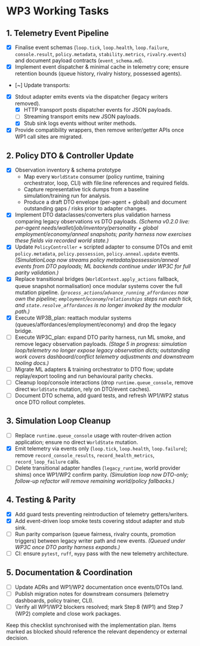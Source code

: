 # WP3 Working Tasks

## 1. Telemetry Event Pipeline
- [x] Finalise event schemas (`loop.tick`, `loop.health`, `loop.failure`, `console.result`, `policy.metadata`, `stability.metrics`, `rivalry.events`) and document payload contracts (`event_schema.md`).
- [x] Implement event dispatcher & minimal cache in telemetry core; ensure retention bounds (queue history, rivalry history, possessed agents).
- [~] Update transports:
- [x] Stdout adapter emits events via the dispatcher (legacy writers removed).
  - [x] HTTP transport posts dispatcher events for JSON payloads.
  - [ ] Streaming transport emits new JSON payloads.
  - [x] Stub sink logs events without writer methods.
- [x] Provide compatibility wrappers, then remove writer/getter APIs once WP1 call sites are migrated.

## 2. Policy DTO & Controller Update
- [x] Observation inventory & schema prototype
  - Map every `WorldState` consumer (policy runtime, training orchestrator, loop, CLI) with file:line references and required fields.
  - Capture representative tick dumps from a baseline simulation/training run for analysis.
  - Produce a draft DTO envelope (per-agent + global) and document outstanding gaps / risks prior to adapter changes.
- [x] Implement DTO dataclasses/converters plus validation harness comparing legacy observations vs DTO payloads. *(Schema v0.2.0 live: per-agent needs/wallet/job/inventory/personality + global employment/economy/anneal snapshots; parity harness now exercises these fields via recorded world state.)*
- [x] Update `PolicyController` + scripted adapter to consume DTOs and emit `policy.metadata`, `policy.possession`, `policy.anneal.update` events. *(SimulationLoop now streams policy metadata/possession/anneal events from DTO payloads; ML backends continue under WP3C for full parity validation.)*
- [x] Replace transitional bridges (`WorldContext.apply_actions` fallback, queue snapshot normalisation) once modular systems cover the full mutation pipeline. *(`process_actions`/`advance_running_affordances` now own the pipeline; `employment`/`economy`/`relationships` steps run each tick, and `state.resolve_affordances` is no longer invoked by the modular path.)*
- [x] Execute WP3B_plan: reattach modular systems (queues/affordances/employment/economy) and drop the legacy bridge.
- [ ] Execute WP3C_plan: expand DTO parity harness, run ML smoke, and remove legacy observation payloads. *(Stage 5 in progress: simulation loop/telemetry no longer expose legacy observation dicts; outstanding work covers dashboard/conflict telemetry adjustments and downstream tooling docs.)*
- [ ] Migrate ML adapters & training orchestrator to DTO flow; update replay/export tooling and run behavioural parity checks.
- [ ] Cleanup loop/console interactions (drop `runtime.queue_console`, remove direct `WorldState` mutation, rely on DTO/event caches).
- [ ] Document DTO schema, add guard tests, and refresh WP1/WP2 status once DTO rollout completes.

## 3. Simulation Loop Cleanup
- [ ] Replace `runtime.queue_console` usage with router-driven action application; ensure no direct `WorldState` mutation.
- [x] Emit telemetry via events only (`loop.tick`, `loop.health`, `loop.failure`); remove `record_console_results`, `record_health_metrics`, `record_loop_failure` calls.
- [ ] Delete transitional adapter handles (`legacy_runtime`, world provider shims) once WP1/WP2 confirm parity. *(Simulation loop now DTO-only; follow-up refactor will remove remaining world/policy fallbacks.)*

## 4. Testing & Parity
- [x] Add guard tests preventing reintroduction of telemetry getters/writers.
- [x] Add event-driven loop smoke tests covering stdout adapter and stub sink.
- [ ] Run parity comparison (queue fairness, rivalry counts, promotion triggers) between legacy writer path and new events. *(Queued under WP3C once DTO parity harness expands.)*
- [ ] CI: ensure `pytest`, `ruff`, `mypy` pass with the new telemetry architecture.

## 5. Documentation & Coordination
- [ ] Update ADRs and WP1/WP2 documentation once events/DTOs land.
- [ ] Publish migration notes for downstream consumers (telemetry dashboards, policy trainer, CLI).
- [ ] Verify all WP1/WP2 blockers resolved; mark Step 8 (WP1) and Step 7 (WP2) complete and close work packages.

Keep this checklist synchronised with the implementation plan. Items marked as blocked should reference the relevant dependency or external decision.

